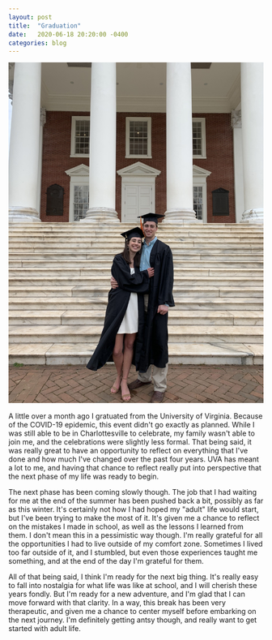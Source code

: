 ```yaml
---
layout: post
title:  "Graduation"
date:   2020-06-18 20:20:00 -0400
categories: blog
---
```

<div class="row">
<div class="col-md-3">
<a href="/assets/images/graduation/grad2.jpg"><img src="/assets/images/graduation/grad2.jpg" class="img-thumbnail"></a>
</div>
<div class="col-md-9" markdown="1">

A little over a month ago I gratuated from the University of Virginia.  Because of the COVID-19 epidemic, this event didn't go exactly as planned.  While I was still able to be in Charlottesville to celebrate, my family wasn't able to join me, and the celebrations were slightly less formal.  That being said, it was really great to have an opportunity to reflect on everything that I've done and how much I've changed over the past four years.  UVA has meant a lot to me, and having that chance to reflect really put into perspective that the next phase of my life was ready to begin.

The next phase has been coming slowly though.  The job that I had waiting for me at the end of the summer has been pushed back a bit, possibly as far as this winter.  It's certainly not how I had hoped my "adult" life would start, but I've been trying to make the most of it.  It's given me a chance to reflect on the mistakes I made in school, as well as the lessons I learned from them.  I don't mean this in a pessimistic way though.  I'm really grateful for all the opportunities I had to live outside of my comfort zone.  Sometimes I lived too far outside of it, and I stumbled, but even those experiences taught me something, and at the end of the day I'm grateful for them.  

All of that being said, I think I'm ready for the next big thing.  It's really easy to fall into nostalgia for what life was like at school, and I will cherish these years fondly.  But I'm ready for a new adventure, and I'm glad that I can move forward with that clarity.  In a way, this break has been very therapeutic, and given me a chance to center myself before embarking on the next journey.  I'm definitely getting antsy though, and really want to get started with adult life.


</div>
</div>